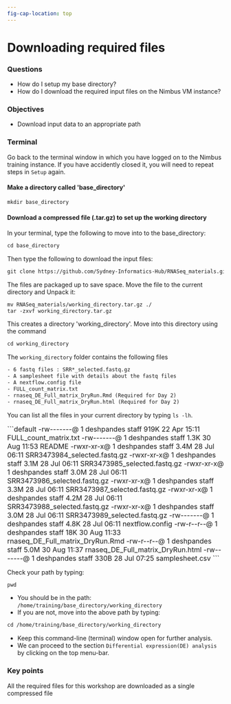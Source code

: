 ```yaml
---
fig-cap-location: top
---
```


# **Downloading required files**

<div class="questions">

### **Questions**

- How do I setup my base directory?
- How do I download the required input files on the Nimbus VM instance?

</div>  

<div class="objectives">

### **Objectives**

- Download input data to an appropriate path

</div>  

### **Terminal**
Go back to the terminal window in which you have logged on to the Nimbus training instance. If you have accidently closed it, you will need to repeat steps in `Setup` again.

#### Make a directory called 'base_directory'
```default
mkdir base_directory
```

#### Download a compressed file (.tar.gz) to set up the working directory

In your terminal, type the following to move into to the base_directory:
```default
cd base_directory
```
Then type the following to download the input files:
```default
git clone https://github.com/Sydney-Informatics-Hub/RNASeq_materials.git
```

The files are packaged up to save space. Move the file to the current directory and Unpack it:
```default
mv RNASeq_materials/working_directory.tar.gz ./
tar -zxvf working_directory.tar.gz
```

This creates a directory 'working_directory'. Move into this directory using the command
```default
cd working_directory
```

The `working_directory` folder contains the following files
```default
- 6 fastq files : SRR*_selected.fastq.gz
- A samplesheet file with details about the fastq files
- A nextflow.config file
- FULL_count_matrix.txt
- rnaseq_DE_Full_matrix_DryRun.Rmd (Required for Day 2)
- rnaseq_DE_Full_matrix_DryRun.html (Required for Day 2)
```

You can list all the files in your current directory by typing `ls -lh`. 

<font size="3">
```default
-rw-------@ 1 deshpandes  staff   919K 22 Apr 15:11 FULL_count_matrix.txt
-rw-------@ 1 deshpandes  staff   1.3K 30 Aug 11:53 README
-rwxr-xr-x@ 1 deshpandes  staff   3.4M 28 Jul 06:11 SRR3473984_selected.fastq.gz
-rwxr-xr-x@ 1 deshpandes  staff   3.1M 28 Jul 06:11 SRR3473985_selected.fastq.gz
-rwxr-xr-x@ 1 deshpandes  staff   3.0M 28 Jul 06:11 SRR3473986_selected.fastq.gz
-rwxr-xr-x@ 1 deshpandes  staff   3.3M 28 Jul 06:11 SRR3473987_selected.fastq.gz
-rwxr-xr-x@ 1 deshpandes  staff   4.2M 28 Jul 06:11 SRR3473988_selected.fastq.gz
-rwxr-xr-x@ 1 deshpandes  staff   3.0M 28 Jul 06:11 SRR3473989_selected.fastq.gz
-rw-------@ 1 deshpandes  staff   4.8K 28 Jul 06:11 nextflow.config
-rw-r--r--@ 1 deshpandes  staff    18K 30 Aug 11:33 rnaseq_DE_Full_matrix_DryRun.Rmd
-rw-r--r--@ 1 deshpandes  staff   5.0M 30 Aug 11:37 rnaseq_DE_Full_matrix_DryRun.html
-rw-------@ 1 deshpandes  staff   330B 28 Jul 07:25 samplesheet.csv
```
</font>

Check your path by typing:
```default
pwd
```
- You should be in the path: ```/home/training/base_directory/working_directory``` 
- If you are not, move into the above path by typing:
```default
cd /home/training/base_directory/working_directory
```


- Keep this command-line (terminal) window open for further analysis. 
- We can proceed to the section `Differential expression(DE) analysis` by clicking on the top menu-bar.





<div class="keypoints">

### **Key points**
All the required files for this workshop are downloaded as a single compressed file
</div>  

